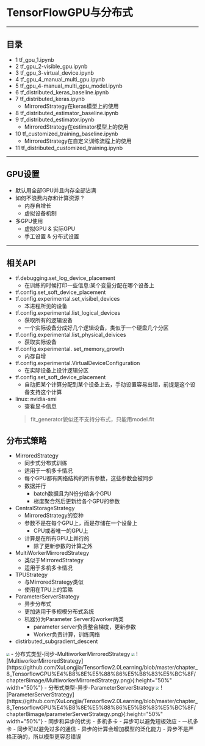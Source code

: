 # TensorFlowGPU与分布式
***
## 目录
- 1 tf_gpu_1.ipynb
- 2 tf_gpu_2-visible_gpu.ipynb
- 3 tf_gpu_3-virtual_device.ipynb
- 4 tf_gpu_4_manual_multi_gpu.ipynb
- 5 tf_gpu_4-manual_multi_gpu_model.ipynb
- 6 tf_distributed_keras_baseline.ipynb
- 7 tf_distributed_keras.ipynb
    - MirroredStrategy在keras模型上的使用
- 8 tf_distributed_estimator_baseline.ipynb
- 9 tf_distributed_estimator.ipynb
    - MirroredStrategy在estimator模型上的使用
- 10 tf_customized_training_baseline.ipynb
    - MirroredStrategy在自定义训练流程上的使用
- 11 tf_distributed_customized_training.ipynb
***
## GPU设置
- 默认用全部GPU并且内存全部沾满
- 如何不浪费内存和计算资源？
    - 内存自增长
    - 虚拟设备机制
- 多GPU使用
    - 虚拟GPU & 实际GPU
    - 手工设置 & 分布式设置
***
## 相关API
- tf.debugging.set_log_device_placement
    - 在训练的时候打印一些信息:某个变量分配在哪个设备上
- tf.config.set_soft_device_placement
- tf.config.experimental.set_visibel_devices
    - 本进程所见的设备
- tf.config.experimental.list_logical_devices
    - 获取所有的逻辑设备
    - 一个实际设备分成好几个逻辑设备，类似于一个硬盘几个分区
- tf.config.experimental.list_physical_deivices
    - 获取实际设备
- tf.config.experimental. set_memory_growth
    - 内存自增
- tf.config.experimental.VirtualDeviceConfiguration
    - 在实际设备上设计逻辑分区
- tf.config.set_soft_device_placement
    - 自动把某个计算分配到某个设备上去，手动设置容易出错，前提是这个设备支持这个计算
- linux: nvidia-smi 
    - 查看显卡信息
    > fit_generator貌似还不支持分布式，只能用model.fit  
## 分布式策略
- MirroredStrategy
    - 同步式分布式训练
    - 适用于一机多卡情况
    - 每个GPU都有网络结构的所有参数，这些参数会被同步
    - 数据并行
        - batch数据且为N份分给各个GPU
        - 梯度聚合然后更新给各个GPU的参数
- CentralStorageStrategy
    - MirroredStrategy的变种
    - 参数不是在每个GPU上，而是存储在一个设备上
        - CPU或者唯一的GPU上
    - 计算是在所有GPU上并行的
        - 除了更新参数的计算之外
- MultiWorkerMirroredStrategy
    - 类似于MirroredStrategy
    - 适用于多机多卡情况
- TPUStrategy
    - 与MirroredStrategy类似
    - 使用在TPU上的策略
- ParameterServerStrategy
    - 异步分布式
    - 更加适用于多规模分布式系统
    - 机器分为Parameter Server和worker两类
        - parameter server负责整合梯度，更新参数
        - Worker负责计算，训练网络
- distirbuted_subgradient_descent   
<img src="https://github.com/XuLongjia/Tensorflow2.0Learning/tree/master/images/distirbuted_subgradient_descent.png" style="zoom:50%" />
- 分布式类型-同步-MultiworkerMirroredStrategy  
<img src="https://github.com/XuLongjia/Tensorflow2.0Learning/tree/master/images/MultiworkerMirroredStrategy.png" style="zoom:50%" />
![MultiworkerMirroredStrategy](https://github.com/XuLongjia/Tensorflow2.0Learning/blob/master/chapter_8_TensorflowGPU%E4%B8%8E%E5%88%86%E5%B8%83%E5%BC%8F/chapter8image/MultiworkerMirroredStrategy.png){:height="50%" width="50%"}
- 分布式类型-异步-ParameterServerStrategy  
<img src="https://github.com/XuLongjia/Tensorflow2.0Learning/tree/master/images/parameterServerStrategy.png" style="zoom:50%" />
![ParameterServerStrategy](https://github.com/XuLongjia/Tensorflow2.0Learning/blob/master/chapter_8_TensorflowGPU%E4%B8%8E%E5%88%86%E5%B8%83%E5%BC%8F/chapter8image/parameterServerStrategy.png){:height="50%" width="50%"}
- 同步和异步的优劣
    - 多机多卡
        - 异步可以避免短板效应
    - 一机多卡
        - 同步可以避免过多的通信
    - 异步的计算会增加模型的泛化能力
        - 异步不是严格正确的，所以模型更容忍错误